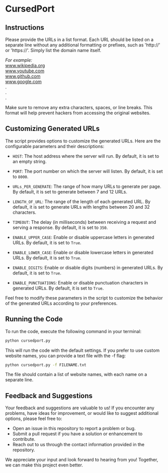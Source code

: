 # CursedPort
## Instructions
Please provide the URLs in a list format. Each URL should be listed on a separate line without any additional formatting or prefixes, such as 'http://' or 'https://'. Simply list the domain name itself. 

_For example:_  
www.wikipedia.org  
www.youtube.com  
www.github.com  
www.google.com  
.  
.  
.


Make sure to remove any extra characters, spaces, or line breaks. This format will help prevent hackers from accessing the original websites.

## Customizing Generated URLs

The script provides options to customize the generated URLs. Here are the configurable parameters and their descriptions:

- `HOST`: The host address where the server will run. By default, it is set to an empty string.
- `PORT`: The port number on which the server will listen. By default, it is set to `8000`.

- `URLs_PER_GENERATE`: The range of how many URLs to generate per page. By default, it is set to generate between 7 and 12 URLs.
- `LENGTH_OF_URL`: The range of the length of each generated URL. By default, it is set to generate URLs with lengths between 20 and 32 characters.

- `TIMEOUT`: The delay (in milliseconds) between receiving a request and serving a response. By default, it is set to `350`.

- `ENABLE_UPPER_CASE`: Enable or disable uppercase letters in generated URLs. By default, it is set to `True`.
- `ENABLE_LOWER_CASE`: Enable or disable lowercase letters in generated URLs. By default, it is set to `True`.
- `ENABLE_DIGITS`: Enable or disable digits (numbers) in generated URLs. By default, it is set to `True`.
- `ENABLE_PUNCTUATIONS`: Enable or disable punctuation characters in generated URLs. By default, it is set to `True`.

Feel free to modify these parameters in the script to customize the behavior of the generated URLs according to your preferences.

## Running the Code

To run the code, execute the following command in your terminal:

```bash
python cursedport.py
```
This will run the code with the default settings. If you prefer to use custom website names, you can provide a text file with the -f flag:

```bash
python cursedport.py -f FILENAME.txt
```
The file should contain a list of website names, with each name on a separate line.

## Feedback and Suggestions

Your feedback and suggestions are valuable to us! If you encounter any problems, have ideas for improvement, or would like to suggest additional options, please feel free to:

- Open an issue in this repository to report a problem or bug.
- Submit a pull request if you have a solution or enhancement to contribute.
- Reach out to us through the contact information provided in the repository.

We appreciate your input and look forward to hearing from you! Together, we can make this project even better.
